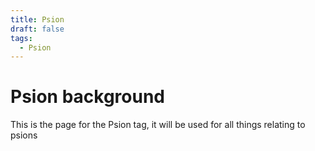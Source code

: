 ```yaml
---
title: Psion
draft: false
tags:
  - Psion
---
```


# Psion background
This is the page for the Psion tag, it will be used for all things relating to psions
